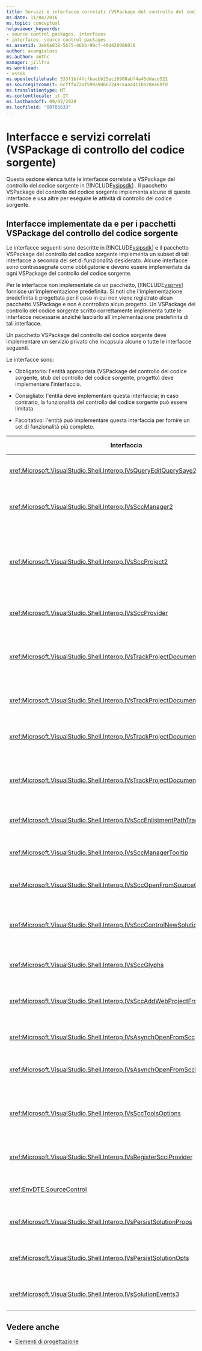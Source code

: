 ```yaml
---
title: Servizi e interfacce correlati (VSPackage del controllo del codice sorgente) | Microsoft Docs
ms.date: 11/04/2016
ms.topic: conceptual
helpviewer_keywords:
- source control packages, interfaces
- interfaces, source control packages
ms.assetid: 3e96e838-5675-46bb-99cf-40d420086038
author: acangialosi
ms.author: anthc
manager: jillfra
ms.workload:
- vssdk
ms.openlocfilehash: 533f1bf4fcfbaebb25ec10908abf4a46ddacd521
ms.sourcegitcommit: 6cfffa72af599a9d667249caaaa411bb28ea69fd
ms.translationtype: MT
ms.contentlocale: it-IT
ms.lasthandoff: 09/02/2020
ms.locfileid: "80705633"
---
```

# <a name="related-services-and-interfaces-source-control-vspackage"></a>Interfacce e servizi correlati (VSPackage di controllo del codice sorgente)
Questa sezione elenca tutte le interfacce correlate a VSPackage del controllo del codice sorgente in [!INCLUDE[vsipsdk](../../extensibility/includes/vsipsdk_md.md)] . Il pacchetto VSPackage del controllo del codice sorgente implementa alcune di queste interfacce e usa altre per eseguire le attività di controllo del codice sorgente.

## <a name="interfaces-implemented-by-and-for-source-control-vspackages"></a>Interfacce implementate da e per i pacchetti VSPackage del controllo del codice sorgente
 Le interfacce seguenti sono descritte in [!INCLUDE[vsipsdk](../../extensibility/includes/vsipsdk_md.md)] e il pacchetto VSPackage del controllo del codice sorgente implementa un subset di tali interfacce a seconda del set di funzionalità desiderato. Alcune interfacce sono contrassegnate come obbligatorie e devono essere implementate da ogni VSPackage del controllo del codice sorgente.

 Per le interfacce non implementate da un pacchetto, [!INCLUDE[vsprvs](../../code-quality/includes/vsprvs_md.md)] fornisce un'implementazione predefinita. Si noti che l'implementazione predefinita è progettata per il caso in cui non viene registrato alcun pacchetto VSPackage e non è controllato alcun progetto. Un VSPackage del controllo del codice sorgente scritto correttamente implementa tutte le interfacce necessarie anziché lasciarlo all'implementazione predefinita di tali interfacce.

 Un pacchetto VSPackage del controllo del codice sorgente deve implementare un servizio privato che incapsula alcune o tutte le interfacce seguenti.

 Le interfacce sono:

- Obbligatorio: l'entità appropriata (VSPackage del controllo del codice sorgente, stub del controllo del codice sorgente, progetto) deve implementare l'interfaccia.

- Consigliato: l'entità deve implementare questa interfaccia; in caso contrario, la funzionalità del controllo del codice sorgente può essere limitata.

- Facoltativo: l'entità può implementare questa interfaccia per fornire un set di funzionalità più completo.

| Interfaccia | Scopo | Implementato da | Implementare? |
| - | - |--------------------------|-------------|
| <xref:Microsoft.VisualStudio.Shell.Interop.IVsQueryEditQuerySave2> | Gli editor chiamano questa interfaccia prima di modificare o salvare un file. Il pacchetto VSPackage del controllo del codice sorgente può estrarre il file o negare l'operazione se l'estrazione ha esito negativo. | VSPackage del controllo del codice sorgente | Consigliato |
| <xref:Microsoft.VisualStudio.Shell.Interop.IVsSccManager2> | Questa interfaccia fornisce la funzionalità di base del controllo del codice sorgente per i progetti, ad esempio la registrazione e l'annullamento della registrazione di progetti con il controllo del codice sorgente e il supporto per i glifi di controllo del codice sorgente | VSPackage del controllo del codice sorgente | Necessario |
| <xref:Microsoft.VisualStudio.Shell.Interop.IVsSccProject2> | Questa interfaccia viene ottenuta dall' <xref:Microsoft.VisualStudio.Shell.Interop.IVsHierarchy> oggetto utilizzando la <xref:System.Runtime.InteropServices.Marshal.QueryInterface%2A> funzione o semplicemente eseguendo il cast dell'oggetto `IVsHierarchy` che implementa a `IVsSccProject2` . Viene usato per ottenere i file nel controllo del codice sorgente in un progetto o per informare il progetto dello stato o del percorso del controllo del codice sorgente corrente. | Progetto | Necessario |
| <xref:Microsoft.VisualStudio.Shell.Interop.IVsSccProvider> | Il modulo di integrazione usa questa interfaccia per impostare il pacchetto VSPackage attivo corrente. | VSPackage del controllo del codice sorgente | Necessario |
| <xref:Microsoft.VisualStudio.Shell.Interop.IVsTrackProjectDocuments2> | Questa interfaccia è basata su un modello di sottoscrizione. Qualsiasi pacchetto VSPackage può segnalare che desidera ricevere gli eventi del documento ed essere informati dalla shell sugli eventi che stanno per verificarsi. Viene implementato e gestito da [!INCLUDE[vsprvs](../../code-quality/includes/vsprvs_md.md)] , che a sua volta passa gli eventi che implementano al `IVsTrackProjectDocumentsEvents2` pacchetto VSPackage. | Stub del controllo del codice sorgente | Necessario |
| <xref:Microsoft.VisualStudio.Shell.Interop.IVsTrackProjectDocuments3> | Questa interfaccia fornisce l'elaborazione batch, le operazioni di lettura/scrittura sincronizzate e un `OnQueryAddFiles` metodo avanzato. | Stub del controllo del codice sorgente | Necessario |
| <xref:Microsoft.VisualStudio.Shell.Interop.IVsTrackProjectDocumentsEvents2> | **Esplora soluzioni** e i progetti chiamano questa interfaccia quando i nuovi file vengono aggiunti ai progetti o quando i file e le cartelle vengono rinominati o eliminati da progetti. Il pacchetto VSPackage del controllo del codice sorgente può estrarre il file di progetto o annullare l'operazione. | VSPackage del controllo del codice sorgente | Consigliato |
| <xref:Microsoft.VisualStudio.Shell.Interop.IVsTrackProjectDocumentsEvents3> | **Esplora soluzioni** e i progetti chiamano questa interfaccia in risposta alle chiamate effettuate ai metodi dell'interfaccia IVstrackProjectDocuments3. Il pacchetto VSPackage del controllo del codice sorgente può tenere traccia delle operazioni in batch, le operazioni di lettura/scrittura sincronizzate e usare un metodo più avanzato `OnQueryAddFiles` . | VSPackage del controllo del codice sorgente | Consigliato |
| <xref:Microsoft.VisualStudio.Shell.Interop.IVsSccEnlistmentPathTranslation> | Questa interfaccia fornisce supporto per la gestione dell'integrazione per i progetti Web. | VSPackage del controllo del codice sorgente | Consigliato |
| <xref:Microsoft.VisualStudio.Shell.Interop.IVsSccManagerTooltip> | Questa interfaccia viene utilizzata per recuperare le descrizioni comandi per i file inclusi nel controllo del codice sorgente nei progetti. | VSPackage del controllo del codice sorgente | Facoltativo |
| <xref:Microsoft.VisualStudio.Shell.Interop.IVsSccOpenFromSourceControl> | Questa interfaccia fornisce il supporto dell'estensione dello spazio dei nomi. | VSPackage del controllo del codice sorgente | Facoltativo |
| <xref:Microsoft.VisualStudio.Shell.Interop.IVsSccControlNewSolution> | Il pacchetto VSPackage usa questa interfaccia per integrare un'estensione dello spazio dei nomi nelle finestre di dialogo **nuovo**, **Apri**o **Salva** . Di conseguenza, i progetti possono essere aggiunti automaticamente al controllo del codice sorgente durante la creazione o aggiunti al controllo del codice sorgente quando è attiva un'operazione di salvataggio. | VSPackage del controllo del codice sorgente | Facoltativo |
| <xref:Microsoft.VisualStudio.Shell.Interop.IVsSccGlyphs> | Il pacchetto VSPackage usa questa interfaccia per definire glifi aggiuntivi come glifi del controllo del codice sorgente per i nodi in **Esplora soluzioni**. | VSPackage del controllo del codice sorgente | Facoltativo |
| <xref:Microsoft.VisualStudio.Shell.Interop.IVsSccAddWebProjectFromSourceControl> | Questa interfaccia viene utilizzata dalla finestra di dialogo **Aggiungi** per i progetti Web. Fornisce metodi per l'esplorazione di un percorso del controllo del codice sorgente e per l'apertura di un progetto Web aggiunto in precedenza nel repository del controllo del codice sorgente in quel percorso. | VSPackage del controllo del codice sorgente | Consigliato |
| <xref:Microsoft.VisualStudio.Shell.Interop.IVsAsynchOpenFromScc> | Questa interfaccia fornisce il supporto per il caricamento asincrono (in background) dei progetti dal controllo del codice sorgente. | VSPackage del controllo del codice sorgente | Facoltativo |
| <xref:Microsoft.VisualStudio.Shell.Interop.IVsAsynchOpenFromSccProjectEvents> | Questa interfaccia consente ai progetti di controllare lo stato di avanzamento del caricamento asincrono avviato da <xref:Microsoft.VisualStudio.Shell.Interop.IVsAsynchOpenFromScc> . | Progetto | Facoltativo |
| <xref:Microsoft.VisualStudio.Shell.Interop.IVsSccToolsOptions> | Questa interfaccia consente all'IDE di eseguire una query sul VSPackage del controllo del codice sorgente attivo. L'IDE esegue una query sul valore delle impostazioni di controllo del codice sorgente che hanno un significato anche quando non è stato registrato alcun VSPackage del controllo del codice sorgente attivo. Questa interfaccia viene implementata e gestita da [!INCLUDE[vsprvs](../../code-quality/includes/vsprvs_md.md)] . | Stub del controllo del codice sorgente | Necessario |
| <xref:Microsoft.VisualStudio.Shell.Interop.IVsRegisterScciProvider> | Questa interfaccia viene utilizzata per la registrazione del pacchetto VSPackage del controllo del codice sorgente. | Stub del controllo del codice sorgente | Necessario |
| <xref:EnvDTE.SourceControl> | Questa interfaccia viene usata in automazione. Di conseguenza, espone solo le funzioni che possono essere eseguite senza visualizzare alcuna interfaccia utente. | VSPackage del controllo del codice sorgente | Facoltativo |
| <xref:Microsoft.VisualStudio.Shell.Interop.IVsPersistSolutionProps> | Questa interfaccia viene utilizzata per salvare le impostazioni del controllo del codice sorgente nel file di soluzione (con estensione sln). Le impostazioni includono il percorso del controllo del codice sorgente e i flag di stato del controllo del codice sorgente. | VSPackage del controllo del codice sorgente | Consigliato |
| <xref:Microsoft.VisualStudio.Shell.Interop.IVsPersistSolutionOpts> | Questa interfaccia viene utilizzata per salvare le impostazioni del controllo del codice sorgente nel file delle opzioni di soluzione (con estensione suo). Questo può includere impostazioni di controllo del codice sorgente specifiche dell'utente, ad esempio il percorso di integrazione dell'utente corrente. | VSPackage del controllo del codice sorgente | Consigliato |
| <xref:Microsoft.VisualStudio.Shell.Interop.IVsSolutionEvents3> | Questa interfaccia viene utilizzata per monitorare gli eventi in modo da eseguire operazioni quali l'archiviazione dei file di progetto prima di chiudere le soluzioni o il recupero di nuovi file dal controllo del codice sorgente all'apertura di un progetto. | VSPackage del controllo del codice sorgente | Consigliato |

## <a name="see-also"></a>Vedere anche
- [Elementi di progettazione](../../extensibility/internals/source-control-vspackage-design-elements.md)

